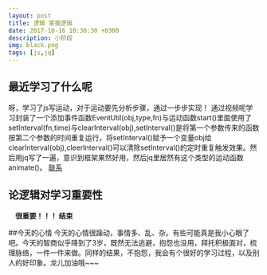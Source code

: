 ```yaml
---
layout: post
title: 逻辑 掌握逻辑
date: 2017-10-16 10:30:30 +0300
description: 小阶段
img: black.png
tags: [js,jq]
---
```


## 最近学习了什么呢
呀，学习了js写运动，对于运动要先分析步骤，通过一步步实现！
通过视频呢学习封装了一个添加事件函数EventUtil(obj,type,fn)与运动函数start()里面使用了setInterval(fn,time)与clearInterval(obj),setInterval()是将第一个参数传来的函数按第二个参数的时间重复运行，将setInterval()赋予一个变量obj给clearInterval(obj),cleerInterval()可以清除setInterval()的定时重复触发效果。然后用jq写了一遍，意识到框架果然好用，然后jq里居然有这个类型的运动函数animate()。
[联系](http://htmlpreview.github.io/?https://github.com/kawaiiz/html_css_JS-_Jq/blob/master/js%E5%AD%A6%E4%B9%A0/%E8%BF%90%E5%8A%A8/%E9%93%BE%E5%BC%8F%E8%BF%90%E5%8A%A8%E4%B8%8E%E5%90%8C%E6%97%B6%E8%BF%90%E5%8A%A8.html)

## 论逻辑对学习重要性
&emsp;**很重要！！！ 结束**

##今天的心情
今天的心情很躁动，事情多、乱、杂。有些可能真是我小心眼了吧。今天的智商似乎降到了3岁，既然无法逃避，抱怨也没用，拜托积极面对，梳理脉络，一件一件来做。同样的结果，不抱怨，我会有个很好的学习过程，以及别人的好印象。龙儿加油哦~~~